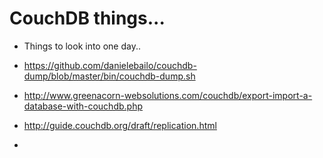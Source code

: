 # CouchDB things...

* Things to look into one day..

* https://github.com/danielebailo/couchdb-dump/blob/master/bin/couchdb-dump.sh
* http://www.greenacorn-websolutions.com/couchdb/export-import-a-database-with-couchdb.php
* http://guide.couchdb.org/draft/replication.html
* 
